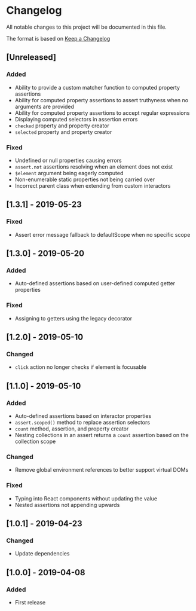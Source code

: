 # Changelog

All notable changes to this project will be documented in this file.

The format is based on [Keep a Changelog](http://keepachangelog.com/en/1.0.0/)

## [Unreleased]

### Added

- Ability to provide a custom matcher function to computed property assertions
- Ability for computed property assertions to assert truthyness when no
  arguments are provided
- Ability for computed property assertions to accept regular expressions
- Displaying computed selectors in assertion errors
- `checked` property and property creator
- `selected` property and property creator

### Fixed

- Undefined or null properties causing errors
- `assert.not` assertions resolving when an element does not exist
- `$element` argument being eagerly computed
- Non-enumerable static properties not being carried over
- Incorrect parent class when extending from custom interactors

## [1.3.1] - 2019-05-23

### Fixed

- Assert error message fallback to defaultScope when no specific scope

## [1.3.0] - 2019-05-20

### Added

- Auto-defined assertions based on user-defined computed getter properties

### Fixed

- Assigning to getters using the legacy decorator

## [1.2.0] - 2019-05-10

### Changed

- `click` action no longer checks if element is focusable

## [1.1.0] - 2019-05-10

### Added

- Auto-defined assertions based on interactor properties
- `assert.scoped()` method to replace assertion selectors
- `count` method, assertion, and property creator
- Nesting collections in an assert returns a `count` assertion based on the
  collection scope

### Changed

- Remove global environment references to better support virtual DOMs

### Fixed

- Typing into React components without updating the value
- Nested assertions not appending upwards

## [1.0.1] - 2019-04-23

### Changed

- Update dependencies

## [1.0.0] - 2019-04-08

### Added

- First release
